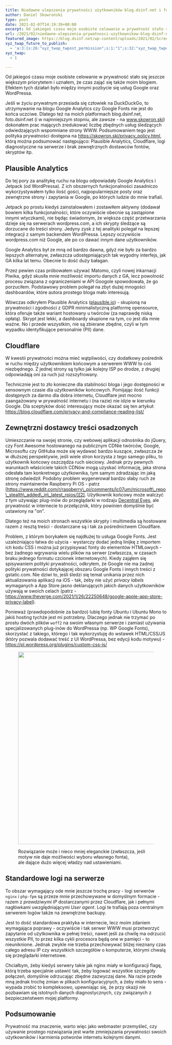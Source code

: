 ```yaml
---
title: Niedawne ulepszenia prywatności użytkowników blog.dsinf.net i foto.dsinf.net
author: Daniel Skowroński
type: post
date: 2021-02-07T14:19:39+00:00
excerpt: Od jakiegoś czasu moje osobiste celowanie w prywatność stało się jeszcze większym priorytetem i uznałem, że czas zająć się także moim blogiem. Efektem tych działań było między innymi pozbycie się usług Google oraz WordPressa.
url: /2021/02/niedawne-ulepszenia-prywatnosci-uzytkownikow-blog-dsinf-net-i-foto-dsinf-net/
featured_image: https://blog.dsinf.net/wp-content/uploads/2021/02/Screenshot-2021-02-07-at-14.57.48.jpg
xyz_twap_future_to_publish:
  - 'a:3:{s:26:"xyz_twap_twpost_permission";s:1:"1";s:32:"xyz_twap_twpost_image_permission";s:1:"1";s:18:"xyz_twap_twmessage";s:26:"{POST_TITLE} - {PERMALINK}";}'
xyz_twap:
  - 1

---
```

Od jakiegoś czasu moje osobiste celowanie w prywatność stało się jeszcze większym priorytetem i uznałem, że czas zająć się także moim blogiem. Efektem tych działań było między innymi pozbycie się usług Google oraz WordPressa.

Jeśli w życiu prywatnym przesiada się człowiek na DuckDuckGo, to utrzymywanie na blogu Google Analytics czy Google Fonts nie jest do końca uczciwe. Dlatego też na moich platformach blog.dsinf.net, foto.dsinf.net (i w najmniejszym stopniu, ale zawsze - na www.skowron.ski) dokonałem prac mających zredukować liczbę zbędnych usług śledzących odwiedzających wspomniane strony WWW. Podsumowaniem tego jest polityka prywatności dostępna na <https://skowron.ski/privacy_policy.html>, którą można podsumować następująco: Plausible Analytics, Cloudflare, logi diagnostyczne na serwerze i brak zewnętrznych dostawców fontów, skryptów itp.

## Plausible Analytics

Do tej pory za analitykę ruchu na blogu odpowiadały Google Analytics i Jetpack (od WordPressa). Z ich obszernych funkcjonalności zasadniczo wykorzystywałem tylko ilość gości, najpopularniejsze posty oraz zewnętrzne strony i zapytania w Google, po których ludzie do mnie trafiali. 

Jetpack po prostu kiedyś zainstalowałem i zostawiłem aktywny (dodawał bowiem kilka funkcjonalności, które oczywiście obecnie są zastąpione innymi wtyczkami), nie będąc świadomym, że większa część przetwarzania dzieje się na serwerach wordpress.com, a ich skrypty śledzące są dorzucane do treści strony. Jedyny zysk z tej analityki polegał na lepszej integracji z samym backendem WordPressa. Lepszy oczywiście wordpress.com niż Google, ale po co dawać innym dane użytkowników.

Google Analytics był ze mną od bardzo dawna, gdyż nie było za bardzo lepszych alternatyw, zwłaszcza udostępniających tak wygodny interfejs, jak GA kilka lat temu. Obecnie to dość duży bałagan.

Przez pewien czas próbowałem używać Matomo, czyli nowej inkarnacji Piwika, gdyż skusiła mnie możliwość importu danych z GA, lecz powolność procesu związana z ograniczeniami w API Googole spowodowała, że go porzuciłem. Podstawowy problem polegał na zbyt dużej mnogości dashboardów, które autora prostego bloga mało interesują. 

Wówczas odkryłem Plausible Analytics ([plausible.io][1]) - skupioną na prywatności i zgodności z GDPR minimalistyczną platformę opensource, która oferuje także wariant hostowany u twórców (za naprawdę niską opłatą). Skrypt jest lekki, a dashboardy skupione na tym, co jest dla mnie ważne. No i przede wszystkim, nie są zbierane zbędne, czyli w tym wypadku identyfikujące personalnie (PII) dane. 

## Cloudflare

W kwestii prywatności można mieć wątpliwości, czy dodatkowy pośrednik w ruchu między użytkownikiem końcowym a serwerem WWW to coś niezbędnego. Z jednej strony są tylko jak kolejny ISP po drodze, z drugiej odpowiadają oni za ruch już rozszyfrowany. 

Technicznie jest to zło konieczne dla stabilności bloga i jego dostępności w sensownym czasie dla użytkowników końcowych. Pomijając ilość funkcji dostępnych za darmo dla dobra internetu, Cloudflare jest mocno zaangażowany w prywatność internetu i (na razie) nie idzie w kierunku Google. Dla sceptyków dość interesujący może okazać się ten artykuł: <https://blog.cloudflare.com/privacy-and-compliance-reading-list/>

## Zewnętrzni dostawcy treści osadzonych

Umieszczanie na swojej stronie, czy webowej aplikacji odnośnika do jQuery, czy Font Awesome hostowanego na publicznym CDNie twórców, Google, Microsoftu czy GitHuba może się wydawać bardzo kuszące, zwłaszcza że w dłuższej perspektywie, jeśli wiele stron korzysta z tego samego pliku, to użytkownik końcowy oszczędza ruch sieciowy. Jednak przy pewnych warunkach właściciele takich CDNów mogą uzyskać informację, jaka strona odesłała tam konkretnego użytkownika, tym samym zdradzając im jaką stronę odwiedził. Podobny problem wygenerował bardzo słaby ruch ze strony maintainerów Raspberry Pi OS - patrz [https://www.reddit.com/r/raspberry\_pi/comments/lc07um/microsoft\_repo\_stealth\_added\_in\_latest_rpios/][2]. Użytkownik końcowy może walczyć z tym używając plug-inów do przeglądarki w rodzaju [Decentral Eyes][3], ale prywatność w internecie to przełącznik, który powinien domyślnie być ustawiony na "on".

Dlatego też na moich stronach wszystkie skrypty i multimedia są hostowane razem z resztą treści - dostarczane są i tak za pośrednictwem Cloudflare. 

Problem, z którym borykałem się najdłużej to usługa Google Fonts. Jest uzależniająco łatwa do użycia - wystarczy dodać jedną linijkę z importem ich kodu CSS i można już przypisywać fonty do elementów HTMLowych - bez żadnego wgrywania wielu plików na serwer (zwłaszcza, w czasach braku jednego formatu czcionek internetowych). Kiedy zająłem się spisywaniem polityki prywatności, odkryłem, że Google nie ma żadnej polityki prywatności dotykającej obszaru Google Fonts i innych treści z gstatic.com. Nie dziwi to, jeśli śledzi się temat unikania przez nich aktualizowania aplikacji na iOS - tak, żeby nie użyć _privacy labels_ wymaganych a App Store jasno deklarujących jakich danych użytkowników używają w swoich celach (patrz - <https://www.theverge.com/2021/1/26/22250648/google-apple-app-store-privacy-label>). 

Ponieważ (prawdopodobnie za bardzo) lubię fonty Ubuntu i Ubuntu Mono to jakiś hosting tychże jest mi potrzebny. Dlaczego jednak nie trzymać po prostu dwóch plików `woff2` na swoim własnym serwerze i zamiast używania specjalizowanych plug-inów do WordPressa (np. WP Google Fonts), skorzystać z takiego, którego i tak wykorzystuję do wstawek HTML/CSS/JS (który pozwala dodawać treść z UI WordPressa, bez edycji kodu motywu) - <https://pl.wordpress.org/plugins/custom-css-js/> <figure class="wp-block-image size-large is-resized">

[<img decoding="async" loading="lazy" src="https://blog.dsinf.net/wp-content/uploads/2021/02/Screenshot-2021-02-07-at-15.01.21-1024x729.png" alt="" class="wp-image-2136" width="843" height="600" srcset="https://blog.dsinf.net/wp-content/uploads/2021/02/Screenshot-2021-02-07-at-15.01.21-1024x729.png 1024w, https://blog.dsinf.net/wp-content/uploads/2021/02/Screenshot-2021-02-07-at-15.01.21-300x214.png 300w, https://blog.dsinf.net/wp-content/uploads/2021/02/Screenshot-2021-02-07-at-15.01.21-768x547.png 768w, https://blog.dsinf.net/wp-content/uploads/2021/02/Screenshot-2021-02-07-at-15.01.21-1536x1094.png 1536w, https://blog.dsinf.net/wp-content/uploads/2021/02/Screenshot-2021-02-07-at-15.01.21.png 1724w" sizes="(max-width: 843px) 100vw, 843px" />][4]<figcaption>Rozwiązanie może i nieco mniej eleganckie (zwłaszcza, jeśli motyw nie daje możliwości wyboru własnego fonta),  
ale dające dużo więcej władzy nad ustawieniami.</figcaption></figure> 

## Standardowe logi na serwerze

To obszar wymagający ode mnie jeszcze trochę pracy - logi serwerów `nginx` i `php-fpm` są przeze mnie przechowywane w domyślnym formacie - razem z _prawdziwymi IP_ dostarczanymi przez Cloudflare, jak i pełnymi nagłówkami uwzględniającymi _User agent_. Logi te trafiają poza centralnym serwerem logów także na zewnętrzne backupy. 

Jest to dość standardowa praktyka w internecie, lecz moim zdaniem wymagająca poprawy - oczywiście i tak serwer WWW musi przetworzyć zapytanie od użytkownika w pełnej treści, nawet jeśli za chwilę ma odrzucić wszystkie PII, to przez kilka cykli procesora będą one w pamięci - to nieuniknione. Jednak zwykle nie trzeba przechowywać bliżej nieznany czas całego adresu IP czy wszystkich szczegółów o komputerze, którymi chwalą się przeglądarki internetowe. 

Chciałbym, żeby kiedyś serwery takie jak nginx miały w konfiguracji flagę, którą trzeba specjalnie ustawić tak, żeby logować wszystkie szczegóły połączeń, domyślnie odrzucając zbędne zazwyczaj dane. Na razie przede mną jednak trochę zmian w plikach konfiguracyjnych, a żeby miało to sens - wypada zrobić to kompleksowo, upewniając się, że przy okazji nie pozbawiam się istotnych danych diagnostycznych, czy związanych z bezpieczeństwem mojej platformy.

## Podsumowanie

Prywatność ma znaczenie, warto więc jako webmaster przemyśleć, czy używanie prostego rozwiązania jest warte zmniejszania prywatności swoich użytkowników i karmienia potworów internetu kolejnymi danymi.

 [1]: https://plausible.io/
 [2]: https://www.reddit.com/r/raspberry_pi/comments/lc07um/microsoft_repo_stealth_added_in_latest_rpios/
 [3]: https://decentraleyes.org/
 [4]: https://blog.dsinf.net/wp-content/uploads/2021/02/Screenshot-2021-02-07-at-15.01.21.png